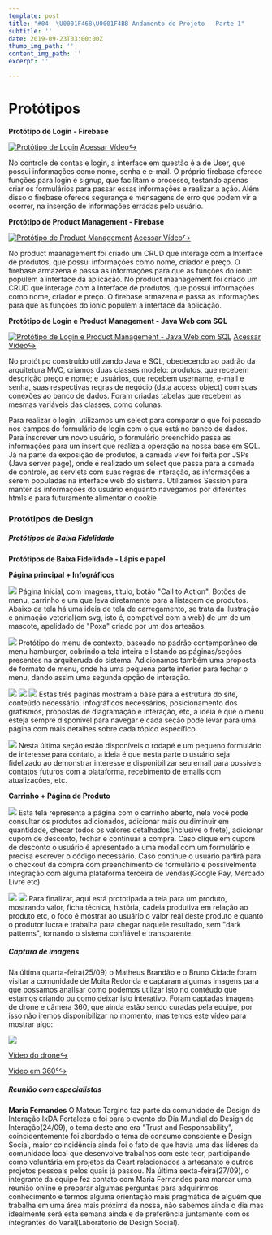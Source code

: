 ```yaml
---
template: post
title: "#04  \U0001F468‍\U0001F4BB Andamento do Projeto - Parte 1"
subtitle: ''
date: 2019-09-23T03:00:00Z
thumb_img_path: ''
content_img_path: ''
excerpt: ''

---
```

# **Protótipos**

**Protótipo de Login - Firebase**

[![Protótipo de Login](https://i.ibb.co/FYbSSYt/https-i-ytimg-com-vi-VPksu-Vc-Flec-hqdefault.jpg)](https://www.youtube.com/watch?v=VPksuVcFlec "Protótipo de Login")
[Acessar Vídeo](https://www.youtube.com/watch?v=VPksuVcFlec)[↪](https://youtu.be/l9EfHSSs2DA "Acessar vídeo")

No controle de contas e login, a interface em questão é a de User, que possui informações como nome, senha e e-mail. O próprio firebase oferece funções para login e signup, que facilitam o processo, testando apenas criar os formulários para passar essas informações e realizar a ação. Além disso o firebase oferece segurança e mensagens de erro que podem vir a ocorrer, na inserção de informações erradas pelo usuário.

**Protótipo de Product Management - Firebase**

[![Protótipo de Product Management](https://i.ibb.co/T110jwm/https-i-ytimg-com-vi-7-Dtg-GPLw-K04-hqdefault.jpg)](https://www.youtube.com/watch?v=7DtgGPLwK04 "Protótipo de Product Management")
[Acessar Vídeo](https://www.youtube.com/watch?v=7DtgGPLwK04)[↪](https://youtu.be/l9EfHSSs2DA "Acessar vídeo")

No product maanagement foi criado um CRUD que interage com a Interface de produtos, que possui informações como nome, criador e preço. O firebase armazena e passa as informações para que as funções do ionic populem a interface da aplicação. 
No product maanagement foi criado um CRUD que interage com a Interface de produtos, que possui informações como nome, criador e preço. O firebase armazena e passa as informações para que as funções do ionic populem a interface da aplicação.

**Protótipo de Login e Product Management - Java Web com SQL**

[![Protótipo de Login e Product Management - Java Web com SQL](https://i.ibb.co/th4bghF/https-i-ytimg-com-vi-s0-40f-RYWVI-maxresdefault.jpg)](https://www.youtube.com/watch?v=s0_40fRYWVI "Protótipo de Login e Product Management - Java Web com SQL")
[Acessar Vídeo](https://www.youtube.com/watch?v=s0_40fRYWVI)[↪](https://youtu.be/l9EfHSSs2DA "Acessar vídeo")

No protótipo construído utilizando Java e SQL, obedecendo ao padrão da arquitetura MVC, criamos duas classes modelo: produtos, que recebem descrição preço e nome; e usuários, que recebem username, e-mail e senha, suas respectivas regras de negócio (data access object) com suas conexões ao banco de dados. Foram criadas tabelas que recebem as mesmas variáveis das classes, como colunas.

Para realizar o login, utilizamos um select para comparar o que foi passado nos campos do formulário de login com o que está no banco de dados. Para inscrever um novo usuário, o formulário preenchido passa as informações para um insert que realiza a operação na nossa base em SQL. 
Já na parte da exposição de produtos, a camada view foi feita por JSPs (Java server page), onde é realizado um select que passa para a camada de controle, as servlets com suas regras de interação, as informações a serem populadas na interface web do sistema. Utilizamos Session para manter as informações do usuário enquanto navegamos por diferentes htmls e para futuramente alimentar o cookie.

### Protótipos de Design

##### Protótipos de Baixa Fidelidade

**Protótipos de Baixa Fidelidade - Lápis e papel**

**Página principal + Infográficos**

![](/images/00.png)
Página Inicial, com imagens, título, botão "Call to Action", Botões de menu, carrinho e um que leva diretamente para a listagem de produtos. Abaixo da tela há uma ideia de tela de carregamento, se trata da ilustração e animação vetorial(em svg, isto é, compatível com a web) de um de um mascote, apelidado de "Poxa" criado por um dos artesãos.

![](/images/01.png)
Protótipo do menu de contexto, baseado no padrão contemporâneo de menu hamburger, cobrindo a tela inteira e listando as páginas/seções presentes na arquiteruda do sistema. Adicionamos também uma proposta de formato de menu, onde há uma pequena parte inferior para fechar o menu, dando assim uma segunda opção de interação.

![](/images/02.png)
![](/images/03.png)
![](/images/04.png)
Estas três páginas mostram a base para a estrutura do site, conteúdo necessário, infográficos necessários, posicionamento dos grafismos, propostas de diagramação e interação, etc, a ideia é que o menu esteja sempre disponível para navegar e cada seção pode levar para uma página com mais detalhes sobre cada tópico específico.

![](/images/05.png)
Nesta última seção estão disponíveis o rodapé e um pequeno formulário de interesse para contato, a ideia é que nesta parte o usuário seja fidelizado ao demonstrar interesse e disponibilizar seu email para possíveis contatos futuros com a plataforma, recebimento de emails com atualizações, etc.

**Carrinho + Página de Produto**

![](/images/011.png)
Esta tela representa a página com o carrinho aberto, nela você pode consultar os produtos adicionados, adicionar mais ou diminuir em quantidade, checar todos os valores detalhados(inclusive o frete), adicionar cupom de desconto, fechar e continuar a compra. Caso clique em cupom de desconto o usuário é apresentado a uma modal com um formulário e precisa escrever o código necessário. Caso continue o usuário partirá para o checkout da compra com preenchimento de formulário e possivelmente integração com alguma plataforma terceira de vendas(Google Pay, Mercado Livre etc). 

![](/images/012.png)
![](/images/013.png)
Para finalizar, aqui está prototipada a tela para um produto, mostrando valor, ficha técnica, história, cadeia produtiva em relação ao produto etc, o foco é mostrar ao usuário o valor real deste produto e quanto o produtor lucra e trabalha para chegar naquele resultado, sem "dark patterns", tornando o sistema confiável e transparente.


##### Captura de imagens

Na última quarta-feira(25/09) o Matheus Brandão e o Bruno Cidade foram visitar a comunidade de Moita Redonda e captaram algumas imagens para que possamos analisar como podemos utilizar isto no contéudo que estamos criando ou como deixar isto interativo. Foram captadas imagens de drone e câmera 360, que ainda estão sendo curadas pela equipe, por isso não iremos disponibilizar no momento, mas temos este vídeo para mostrar algo:

![](/images/IMG-20191007-WA0003.jpg)

[Vídeo do drone](https://drive.google.com/file/d/1odeNwyJrQBwxG9_WmahkkXZ-zgGyCWVl/view?usp=sharing)[↪](https://drive.google.com/file/d/1odeNwyJrQBwxG9_WmahkkXZ-zgGyCWVl/view?usp=sharing "Vídeo do drone")

[Vídeo em 360°](https://www.youtube.com/watch?v=oVO_5BmB_U0)[↪](https://www.youtube.com/watch?v=oVO_5BmB_U0 "Vídeo em 360°")

##### Reunião com especialistas

**Maria Fernandes**
O Mateus Targino faz parte da comunidade de Design de Interação IxDA Fortaleza e foi para o evento do Dia Mundial do Design de Interação(24/09), o tema deste ano era "Trust and Responsability", coincidentemente foi abordado o tema de consumo consciente e Design Social, maior coincidência ainda foi o fato de que havia uma das líderes da comunidade local que desenvolve trabalhos com este teor, participando como voluntária em projetos da Ceart relacionados a artesanato e outros projetos pessoais pelos quais já passou. Na última sexta-feira(27/09), o integrante da equipe fez contato com Maria Fernandes para marcar uma reunião online e preparar algumas perguntas para adquirirmos conhecimento e termos alguma orientação mais pragmática de alguém que trabalha em uma área mais próxima da nossa, não sabemos ainda o dia mas idealmente será esta semana ainda e de preferência juntamente com os integrantes do Varal(Laboratório de Design Social).


